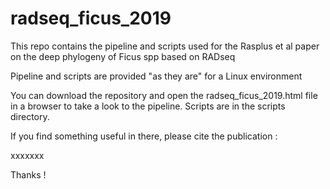 # radseq_ficus_2019

This repo contains the pipeline and scripts used for the Rasplus et al paper on the deep phylogeny of Ficus spp based on RADseq

Pipeline and scripts are provided "as they are" for a Linux environment 

You can download the repository and open the radseq_ficus_2019.html file in a browser to take a look to the pipeline. 
Scripts are in the scripts directory. 

If you find something useful in there, please cite the publication :

xxxxxxx

Thanks !
